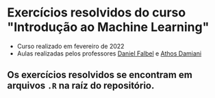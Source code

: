 # Exercícios resolvidos do curso "Introdução ao Machine Learning"

* Curso realizado em fevereiro de 2022
* Aulas realizadas pelos professores [Daniel Falbel](https://github.com/dfalbel) e [Athos Damiani](https://github.com/Athospd)

## Os exercícios resolvidos se encontram em arquivos `.R` na raíz do repositório.
